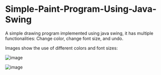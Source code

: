 # Simple-Paint-Program-Using-Java-Swing
A simple drawing program implemented using java swing, it has multiple functionalities: 
Change color, change font size, and undo.

Images show the use of different colors and font sizes:

![image](https://user-images.githubusercontent.com/68453742/124414847-299fcb80-dd5c-11eb-9241-16aedfa1a594.png)

![image](https://user-images.githubusercontent.com/68453742/124414901-450ad680-dd5c-11eb-806a-076dd737e334.png)


